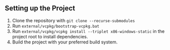 ## Setting up the Project

1. Clone the repository with `git clone --recurse-submodules`
2. Run `external/vcpkg/bootstrap-vcpkg.bat`
3. Run `external/vcpkg/vcpkg install --triplet x86-windows-static` in the project root to install dependencies.
4. Build the project with your preferred build system.

